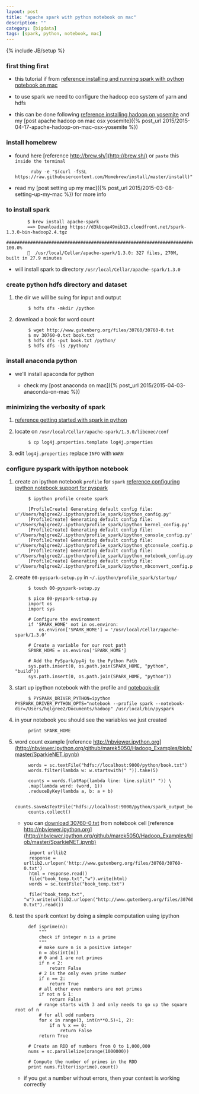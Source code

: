 ```yaml
---
layout: post
title: "apache spark with python notebook on mac"
description: ""
category: [bigdata]
tags: [spark, python, notebook, mac]
---
```

{% include JB/setup %}


### first thing first

* this tutorial if from [reference installing and running spark with python notebook on mac](http://amodernstory.com/2015/03/05/installing-and-running-spark-with-python-notebook-on-mac/)

* to use spark we need to configure the hadoop eco system of yarn and hdfs

* this can be done following [reference installing hadoop on yosemite](http://amodernstory.com/2014/09/23/installing-hadoop-on-mac-osx-yosemite/) and my [post apache hadoop on mac osx yosemite]({% post_url 2015/2015-04-17-apache-hadoop-on-mac-osx-yosemite %})

### install homebrew

* found here [reference http://brew.sh/](http://brew.sh/) or `paste` this `inside the terminal`

            ruby -e "$(curl -fsSL https://raw.githubusercontent.com/Homebrew/install/master/install)"

* read my [post setting up my mac]({% post_url 2015/2015-03-08-setting-up-my-mac %}) for more info

### to install spark

            $ brew install apache-spark
            ==> Downloading https://d3kbcqa49mib13.cloudfront.net/spark-1.3.0-bin-hadoop2.4.tgz
            ######################################################################## 100.0%
            🍺  /usr/local/Cellar/apache-spark/1.3.0: 327 files, 270M, built in 27.9 minutes

* will install spark to directory `/usr/local/Cellar/apache-spark/1.3.0`

### create python hdfs directory and dataset

1. the dir we will be suing for input and output

            $ hdfs dfs -mkdir /python

1. download a book for word count

            $ wget http://www.gutenberg.org/files/30760/30760-0.txt
            $ mv 30760-0.txt book.txt
            $ hdfs dfs -put book.txt /python/
            $ hdfs dfs -ls /python/

### install anaconda python

* we'll install apaconda for python

    * check my [post anaconda on mac]({% post_url 2015/2015-04-03-anaconda-on-mac %})

### minimizing the verbosity of spark

1. [reference getting started with spark in python](https://districtdatalabs.silvrback.com/getting-started-with-spark-in-python)

1. locate on `/usr/local/Cellar/apache-spark/1.3.0/libexec/conf`

            $ cp log4j.properties.template log4j.properties

1. edit `log4j.properties` replace `INFO` with `WARN`


### configure pyspark with ipython notebook

1. create an ipython notebook `profile` for `spark` [reference configuring ipython notebook support for pyspark](http://ramhiser.com/2015/02/01/configuring-ipython-notebook-support-for-pyspark/)

            $ ipython profile create spark

            [ProfileCreate] Generating default config file: u'/Users/hqlgree2/.ipython/profile_spark/ipython_config.py'
            [ProfileCreate] Generating default config file: u'/Users/hqlgree2/.ipython/profile_spark/ipython_kernel_config.py'
            [ProfileCreate] Generating default config file: u'/Users/hqlgree2/.ipython/profile_spark/ipython_console_config.py'
            [ProfileCreate] Generating default config file: u'/Users/hqlgree2/.ipython/profile_spark/ipython_qtconsole_config.py'
            [ProfileCreate] Generating default config file: u'/Users/hqlgree2/.ipython/profile_spark/ipython_notebook_config.py'
            [ProfileCreate] Generating default config file: u'/Users/hqlgree2/.ipython/profile_spark/ipython_nbconvert_config.py'

1. create `00-pyspark-setup.py` in `~/.ipython/profile_spark/startup/`

            $ touch 00-pyspark-setup.py

            $ pico 00-pyspark-setup.py
            import os
            import sys

            # Configure the environment
            if 'SPARK_HOME' not in os.environ:
                os.environ['SPARK_HOME'] = '/usr/local/Cellar/apache-spark/1.3.0'

            # Create a variable for our root path
            SPARK_HOME = os.environ['SPARK_HOME']

            # Add the PySpark/py4j to the Python Path
            sys.path.insert(0, os.path.join(SPARK_HOME, "python", "build"))
            sys.path.insert(0, os.path.join(SPARK_HOME, "python"))

1. start up ipython notebook with the profile and [notebook-dir](http://www.dattamsha.com/2014/11/wordcount-spark-ipython-notebook/)

            $ PYSPARK_DRIVER_PYTHON=ipython PYSPARK_DRIVER_PYTHON_OPTS="notebook --profile spark --notebook-dir=/Users/hqlgree2/Documents/hadoop" /usr/local/bin/pyspark

1. in your notebook you should see the variables we just created

            print SPARK_HOME

1. word count example [reference http://nbviewer.ipython.org](http://nbviewer.ipython.org/github/marek5050/Hadoop_Examples/blob/master/SparkieNET.ipynb)

            words = sc.textFile("hdfs://localhost:9000/python/book.txt")
            words.filter(lambda w: w.startswith(" ")).take(5)

            counts = words.flatMap(lambda line: line.split(" ")) \
            .map(lambda word: (word, 1))                         \
            .reduceByKey(lambda a, b: a + b)

            counts.saveAsTextFile("hdfs://localhost:9000/python/spark_output_book")
            counts.collect()

    * you can [download 30760-0.txt](http://www.gutenberg.org/files/30760/30760-0.txt) from notebook cell [reference http://nbviewer.ipython.org](http://nbviewer.ipython.org/github/marek5050/Hadoop_Examples/blob/master/SparkieNET.ipynb)

            import urllib2
            response = urllib2.urlopen('http://www.gutenberg.org/files/30760/30760-0.txt')
            html = response.read()
            file("book_temp.txt","w").write(html)
            words = sc.textFile("book_temp.txt")

            file("book_temp.txt", "w").write(urllib2.urlopen("http://www.gutenberg.org/files/30760/30760-0.txt").read())

1. test the spark context by doing a simple computation using ipython

            def isprime(n):
                """
                check if integer n is a prime
                """
                # make sure n is a positive integer
                n = abs(int(n))
                # 0 and 1 are not primes
                if n < 2:
                    return False
                # 2 is the only even prime number
                if n == 2:
                    return True
                # all other even numbers are not primes
                if not n & 1:
                    return False
                # range starts with 3 and only needs to go up the square root of n
                # for all odd numbers
                for x in range(3, int(n**0.5)+1, 2):
                    if n % x == 0:
                        return False
                return True

            # Create an RDD of numbers from 0 to 1,000,000
            nums = sc.parallelize(xrange(1000000))

            # Compute the number of primes in the RDD
            print nums.filter(isprime).count()

    * if you get a number without errors, then your context is working correctly